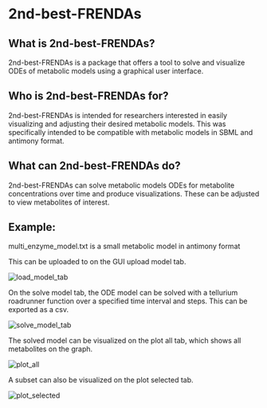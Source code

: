 # 2nd-best-FRENDAs

## What is 2nd-best-FRENDAs?

2nd-best-FRENDAs is a package that offers a tool to solve and visualize ODEs of metabolic models using a graphical user interface.

## Who is 2nd-best-FRENDAs for?

2nd-best-FRENDAs is intended for researchers interested in easily visualizing and adjusting their desired metabolic models. This was specifically intended to be compatible with metabolic models in SBML and antimony format.

## What can 2nd-best-FRENDAs do?

2nd-best-FRENDAs can solve metabolic models ODEs for metabolite concentrations over time and produce visualizations. These can be adjusted to view metabolites of interest.

## Example:

multi_enzyme_model.txt is a small metabolic model in antimony format

This can be uploaded to on the GUI upload model tab.

![load_model_tab](https://github.com/best-FRENDAs/2nd-best-FRENDAs/blob/main/pngs/model_load_tab_screenshot.png)

On the solve model tab, the ODE model can be solved with a tellurium roadrunner function over a specified time interval and steps. This can be exported as a csv.

![solve_model_tab](https://github.com/best-FRENDAs/2nd-best-FRENDAs/blob/main/pngs/model_solve_screenshot.png)

The solved model can be visualized on the plot all tab, which shows all metabolites on the graph. 

![plot_all](https://github.com/best-FRENDAs/2nd-best-FRENDAs/blob/main/pngs/model_visualize_all_screenshot.png)

A subset can also be visualized on the plot selected tab.

![plot_selected](https://github.com/best-FRENDAs/2nd-best-FRENDAs/blob/main/pngs/model_visualize_subset_screenshot.png)

